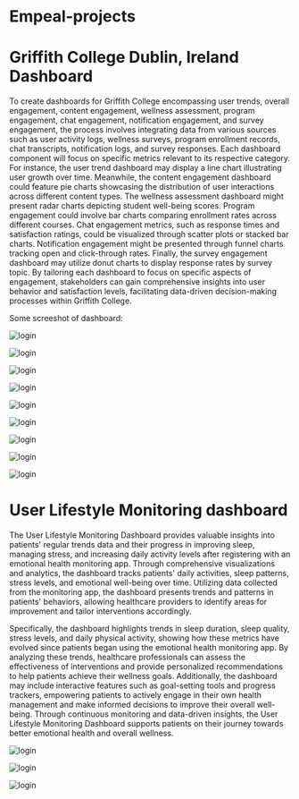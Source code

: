 # Empeal-projects

# Griffith College Dublin, Ireland Dashboard
To create dashboards for Griffith College encompassing user trends, overall engagement, content engagement, wellness assessment, program engagement, chat engagement, notification engagement, and survey engagement, the process involves integrating data from various sources such as user activity logs, wellness surveys, program enrollment records, chat transcripts, notification logs, and survey responses. Each dashboard component will focus on specific metrics relevant to its respective category. For instance, the user trend dashboard may display a line chart illustrating user growth over time. Meanwhile, the content engagement dashboard could feature pie charts showcasing the distribution of user interactions across different content types. The wellness assessment dashboard might present radar charts depicting student well-being scores. Program engagement could involve bar charts comparing enrollment rates across different courses. Chat engagement metrics, such as response times and satisfaction ratings, could be visualized through scatter plots or stacked bar charts. Notification engagement might be presented through funnel charts tracking open and click-through rates. Finally, the survey engagement dashboard may utilize donut charts to display response rates by survey topic. By tailoring each dashboard to focus on specific aspects of engagement, stakeholders can gain comprehensive insights into user behavior and satisfaction levels, facilitating data-driven decision-making processes within Griffith College.


Some screeshot of dashboard:

![login](https://github.com/addyarishabh/Empeal-projects/blob/7894fe547baa83702386d89c0d77014d5f48e1df/gc1.png?raw=true)


![login](https://github.com/addyarishabh/Empeal-projects/blob/main/gc2.png?raw=true)

![login](https://github.com/addyarishabh/Empeal-projects/blob/main/gc3.png?raw=true)

![login](https://github.com/addyarishabh/Empeal-projects/blob/main/gc4.png?raw=true)

![login](https://github.com/addyarishabh/Empeal-projects/blob/main/gc5.png?raw=true)

![login](https://github.com/addyarishabh/Empeal-projects/blob/main/gc6.png?raw=true)

![login](https://github.com/addyarishabh/Empeal-projects/blob/main/gc7.png?raw=true)

![login](https://github.com/addyarishabh/Empeal-projects/blob/main/gc8.png?raw=true)

![login](https://github.com/addyarishabh/Empeal-projects/blob/main/gc9.png?raw=true)



# User Lifestyle Monitoring dashboard

The User Lifestyle Monitoring Dashboard provides valuable insights into patients' regular trends data and their progress in improving sleep, managing stress, and increasing daily activity levels after registering with an emotional health monitoring app. Through comprehensive visualizations and analytics, the dashboard tracks patients' daily activities, sleep patterns, stress levels, and emotional well-being over time. Utilizing data collected from the monitoring app, the dashboard presents trends and patterns in patients' behaviors, allowing healthcare providers to identify areas for improvement and tailor interventions accordingly.

Specifically, the dashboard highlights trends in sleep duration, sleep quality, stress levels, and daily physical activity, showing how these metrics have evolved since patients began using the emotional health monitoring app. By analyzing these trends, healthcare professionals can assess the effectiveness of interventions and provide personalized recommendations to help patients achieve their wellness goals. Additionally, the dashboard may include interactive features such as goal-setting tools and progress trackers, empowering patients to actively engage in their own health management and make informed decisions to improve their overall well-being. Through continuous monitoring and data-driven insights, the User Lifestyle Monitoring Dashboard supports patients on their journey towards better emotional health and overall wellness.

![login](https://github.com/addyarishabh/Empeal-projects/blob/main/dia1.png?raw=ture)

![login](https://github.com/addyarishabh/Empeal-projects/blob/main/dia2.png)

![login](https://github.com/addyarishabh/Empeal-projects/blob/main/dia3.png)
